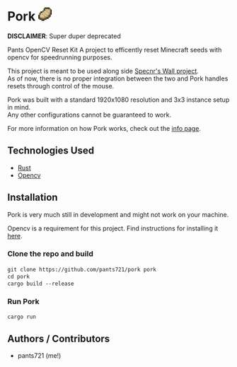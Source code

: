 # Pork <img src="assets/Porkchop.webp" height="30">

**DISCLAIMER**: Super duper deprecated

Pants OpenCV Reset Kit
A project to efficently reset Minecraft seeds with opencv for speedrunning purposes.

This project is meant to be used along side [Specnr's Wall project](https://github.com/Specnr/MultiResetWall).\
As of now, there is no proper integration between the two and Pork handles resets through control of the mouse.

Pork was built with a standard 1920x1080 resolution and 3x3 instance setup in mind.\
Any other configurations cannot be guaranteed to work.

For more information on how Pork works, check out the [info page](INFO.md).

## Technologies Used

- [Rust](https://github.com/rust-lang/rust)
- [Opencv](https://github.com/opencv/opencv)

## Installation

Pork is very much still in development and might not work on your machine.

Opencv is a requirement for this project. Find instructions for installing it [here](https://docs.opencv.org/4.x/df/d65/tutorial_table_of_content_introduction.html).

### Clone the repo and build

```shell
git clone https://github.com/pants721/pork pork
cd pork
cargo build --release
```

### Run Pork

```shell
cargo run
```

## Authors / Contributors

- pants721 (me!)
